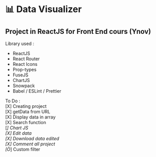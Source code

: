 # 📊 Data Visualizer  
## Project in ReactJS for Front End cours (Ynov)

Library used :  
- ReactJS
- React Router
- React Icons
- Prop-types
- FuseJS
- ChartJS  
- Snowpack  
- Babel / ESLint / Prettier
  
To Do :  
[X] Creating project  
[X] getData from URL  
[X] Display data in array  
[X] Search function  
[_] Chart JS  
[X] Edit data  
[X] Download data edited  
[X] Comment all project  
[Ò_] Custom filter  
